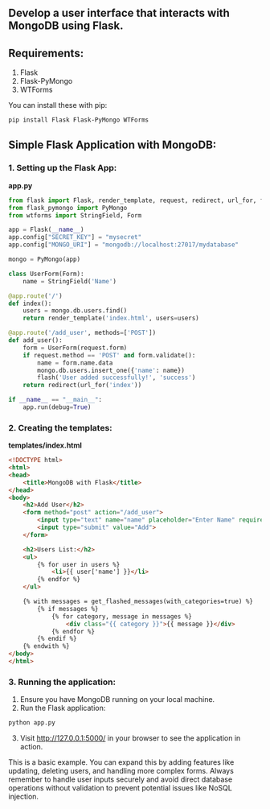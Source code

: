 ## Develop a user interface that interacts with MongoDB using Flask.

## Requirements:
1. Flask
2. Flask-PyMongo
3. WTForms

You can install these with pip:

```bash
pip install Flask Flask-PyMongo WTForms
```

## Simple Flask Application with MongoDB:

### 1. Setting up the Flask App:
**app.py**

```python
from flask import Flask, render_template, request, redirect, url_for, flash
from flask_pymongo import PyMongo
from wtforms import StringField, Form

app = Flask(__name__)
app.config["SECRET_KEY"] = "mysecret"
app.config["MONGO_URI"] = "mongodb://localhost:27017/mydatabase"

mongo = PyMongo(app)

class UserForm(Form):
    name = StringField('Name')

@app.route('/')
def index():
    users = mongo.db.users.find()
    return render_template('index.html', users=users)

@app.route('/add_user', methods=['POST'])
def add_user():
    form = UserForm(request.form)
    if request.method == 'POST' and form.validate():
        name = form.name.data
        mongo.db.users.insert_one({'name': name})
        flash('User added successfully!', 'success')
    return redirect(url_for('index'))

if __name__ == "__main__":
    app.run(debug=True)
```

### 2. Creating the templates:

**templates/index.html**

```html
<!DOCTYPE html>
<html>
<head>
    <title>MongoDB with Flask</title>
</head>
<body>
    <h2>Add User</h2>
    <form method="post" action="/add_user">
        <input type="text" name="name" placeholder="Enter Name" required>
        <input type="submit" value="Add">
    </form>

    <h2>Users List:</h2>
    <ul>
        {% for user in users %}
            <li>{{ user['name'] }}</li>
        {% endfor %}
    </ul>

    {% with messages = get_flashed_messages(with_categories=true) %}
        {% if messages %}
            {% for category, message in messages %}
                <div class="{{ category }}">{{ message }}</div>
            {% endfor %}
        {% endif %}
    {% endwith %}
</body>
</html>
```

### 3. Running the application:

1. Ensure you have MongoDB running on your local machine.
2. Run the Flask application:

```bash
python app.py
```

3. Visit http://127.0.0.1:5000/ in your browser to see the application in action.

This is a basic example. You can expand this by adding features like updating, deleting users, and handling more complex forms. Always remember to handle user inputs securely and avoid direct database operations without validation to prevent potential issues like NoSQL injection.